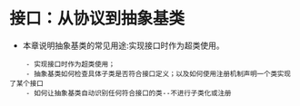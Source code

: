 # 接口：从协议到抽象基类


- 本章说明抽象基类的常见用途:实现接口时作为超类使用。

~~~
    - 实现接口时作为超类使用；
    - 抽象基类如何检查具体子类是否符合接口定义；以及如何使用注册机制声明一个类实现了某个接口
    - 如何让抽象基类自动识别任何符合接口的类--不进行子类化或注册
~~~